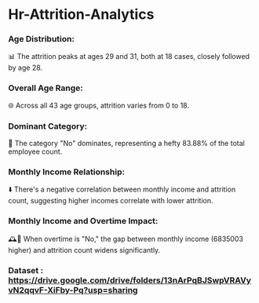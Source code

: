 # Hr-Attrition-Analytics

### Age Distribution:

📊 The attrition peaks at ages 29 and 31, both at 18 cases, closely followed by age 28.

### Overall Age Range:

🌐 Across all 43 age groups, attrition varies from 0 to 18.

### Dominant Category:

👥 The category "No" dominates, representing a hefty 83.88% of the total employee count.

### Monthly Income Relationship:

⬇️ There's a negative correlation between monthly income and attrition count, suggesting higher incomes correlate with lower attrition.

### Monthly Income and Overtime Impact:

🕰️💼 When overtime is "No," the gap between monthly income (6835003 higher) and attrition count widens significantly.

### Dataset : https://drive.google.com/drive/folders/13nArPqBJSwpVRAVyvN2qqvF-XiFby-Pq?usp=sharing 
